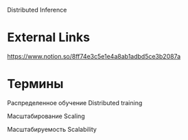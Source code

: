 
Distributed Inference

# External Links

https://www.notion.so/8ff74e3c5e1e4a8ab1adbd5ce3b2087a

# Термины

Распределенное обучение
Distributed training

Масштабирование
Scaling

Масштабируемость
Scalability

